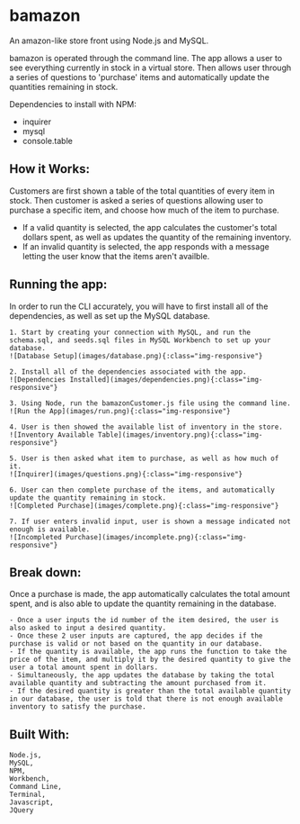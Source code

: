# bamazon
An amazon-like store front using Node.js and MySQL.

bamazon is operated through the command line. The app allows a user to see everything currently in stock in a virtual store. Then allows user through a series of questions to 'purchase' items and automatically update the quantities remaining in stock. 

Dependencies to install with NPM:
- inquirer
- mysql
- console.table

## How it Works:

Customers are first shown a table of the total quantities of every item in stock. Then customer is asked a series of questions allowing user to purchase a specific item, and choose how much of the item to purchase. 
- If a valid quantity is selected, the app calculates the customer's total dollars spent, as well as updates the quantity of the remaining inventory.
- If an invalid quantity is selected, the app responds with a message letting the user know that the items aren't availble. 

## Running the app:

In order to run the CLI accurately, you will have to first install all of the dependencies, as well as set up the MySQL database. 
```
1. Start by creating your connection with MySQL, and run the schema.sql, and seeds.sql files in MySQL Workbench to set up your database. 
![Database Setup](images/database.png){:class="img-responsive"}

2. Install all of the dependencies associated with the app. 
![Dependencies Installed](images/dependencies.png){:class="img-responsive"}

3. Using Node, run the bamazonCustomer.js file using the command line. 
![Run the App](images/run.png){:class="img-responsive"}

4. User is then showed the available list of inventory in the store.
![Inventory Available Table](images/inventory.png){:class="img-responsive"}

5. User is then asked what item to purchase, as well as how much of it.
![Inquirer](images/questions.png){:class="img-responsive"}

6. User can then complete purchase of the items, and automatically update the quantity remaining in stock. 
![Completed Purchase](images/complete.png){:class="img-responsive"}

7. If user enters invalid input, user is shown a message indicated not enough is available. 
![Incompleted Purchase](images/incomplete.png){:class="img-responsive"}

```

## Break down:

Once a purchase is made, the app automatically calculates the total amount spent, and is also able to update the quantity remaining in the database. 
```
- Once a user inputs the id number of the item desired, the user is also asked to input a desired quantity.
- Once these 2 user inputs are captured, the app decides if the purchase is valid or not based on the quantity in our database.
- If the quantity is available, the app runs the function to take the price of the item, and multiply it by the desired quantity to give the user a total amount spent in dollars. 
- Simultaneously, the app updates the database by taking the total available quantity and subtracting the amount purchased from it.
- If the desired quantity is greater than the total available quantity in our database, the user is told that there is not enough available inventory to satisfy the purchase. 
```


## Built With:
```
Node.js,
MySQL,
NPM,
Workbench,
Command Line,
Terminal,
Javascript,
JQuery
```
